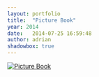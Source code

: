 ```yaml
---
layout: portfolio
title:  "Picture Book"
year: 2014
date:   2014-07-25 16:59:48
author: adrian
shadowbox: true
---
```


<a href="{{site.url}}/img/2014/pictureBook/pictureBook.jpg" rel="shadowbox" title="Picture Book">
<img src="{{site.url}}/img/2014/pictureBook/pictureBook-pre.jpg" alt="Picture Book"></a>
